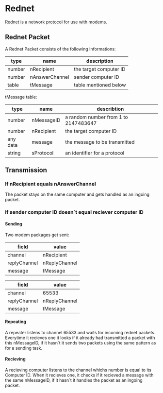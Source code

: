 # Rednet #

Rednet is a network protocol for use with modems.

## Rednet Packet ##

A Rednet Packet consists of the following Informations:

type    | name           | description
------- | -------------- | ----------------------
number  | nRecipient     | the target computer ID
number  | nAnswerChannel | sender computer ID
table   | tMessage       | table mentioned below

tMessage table:

type     | name       | describtion
-------- | ---------- | ------------------------------------
number   | nMessageID | a random number from 1 to 2147483647
number   | nRecipient | the target computer ID
any data | message    | the message to be transmitted
string   | sProtocol  | an identifier for a protocol

## Transmission ##

### If nRecipient equals nAnswerChannel ###

The packet stays on the same computer and gets handled as an ingoing packet.

### If sender computer ID doesn´t equal reciever computer ID ###

#### Sending ####

Two modem packages get sent:

field        | value
------------ | --------------------
channel      | nRecipient
replyChannel | nReplyChannel
message      | tMessage


field        | value
------------ | --------------------
channel      | 65533
replyChannel | nReplyChannel
message      | tMessage

#### Repeating ####

A repeater listens to channel 65533 and waits for incoming rednet packets. Everytime it recieves one it looks if it already had transmitted a packet with this nMessageID, if it hasn´t it sends two packets using the same pattern as for a sending task.

#### Recieving ####

A recieving computer listens to the channel whichs number is equal to its Computer ID. When it recieves one, it checks if it recieved a message with the same nMessageID, if it hasn´t it handles the packet as an ingoing packet.
